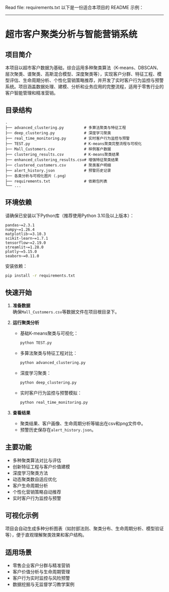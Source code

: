 Read file: requirements.txt
以下是一份适合本项目的 README 示例：

---

# 超市客户聚类分析与智能营销系统

## 项目简介

本项目以超市客户数据为基础，综合运用多种聚类算法（K-means、DBSCAN、层次聚类、谱聚类、高斯混合模型、深度聚类等），实现客户分群、特征工程、模型评估、生命周期分析、个性化营销策略推荐，并开发了实时客户行为监控与预警系统。项目涵盖数据处理、建模、分析和业务应用的完整流程，适用于零售行业的客户智能管理和精准营销。

## 目录结构

```
.
├── advanced_clustering.py         # 多算法聚类与特征工程
├── deep_clustering.py             # 深度学习聚类
├── real_time_monitoring.py        # 实时客户行为监控与预警
├── TEST.py                        # K-means聚类完整流程与可视化
├── Mall_Customers.csv             # 样例客户数据
├── clustering_results.csv         # K-means聚类结果
├── enhanced_clustering_results.csv# 增强特征聚类结果
├── clustered_customers.csv        # 聚类客户明细
├── alert_history.json             # 预警历史记录
├── 各类分析与可视化图片（.png）
├── requirements.txt               # 依赖包列表
└── ...
```

## 环境依赖

请确保已安装以下Python库（推荐使用Python 3.10及以上版本）：

```
pandas~=2.3.1
numpy~=1.26.4
matplotlib~=3.10.3
scikit-learn~=1.7.1
tensorflow~=2.19.0
streamlit~=1.28.0
plotly~=5.15.0
seaborn~=0.11.0
```

安装依赖：
```bash
pip install -r requirements.txt
```

## 快速开始

1. **准备数据**  
   确保`Mall_Customers.csv`等数据文件在项目根目录下。

2. **运行聚类分析**  
   - 基础K-means聚类与可视化：
     ```bash
     python TEST.py
     ```
   - 多算法聚类与特征工程对比：
     ```bash
     python advanced_clustering.py
     ```
   - 深度学习聚类：
     ```bash
     python deep_clustering.py
     ```
   - 实时客户行为监控与预警模拟：
     ```bash
     python real_time_monitoring.py
     ```

3. **查看结果**  
   - 聚类结果、客户画像、生命周期分析等输出在csv和png文件中。
   - 预警历史保存在`alert_history.json`。

## 主要功能

- 多种聚类算法对比与评估
- 创新特征工程与客户价值建模
- 深度学习聚类方法
- 动态聚类数自适应优化
- 客户生命周期分析
- 个性化营销策略自动推荐
- 实时客户行为监控与预警

## 可视化示例

项目会自动生成多种分析图表（如肘部法则、聚类分布、生命周期分析、模型验证等），便于直观理解聚类效果和客户结构。

## 适用场景

- 零售企业客户分群与精准营销
- 客户价值分析与生命周期管理
- 客户行为实时监控与风险预警
- 数据挖掘与无监督学习教学案例

